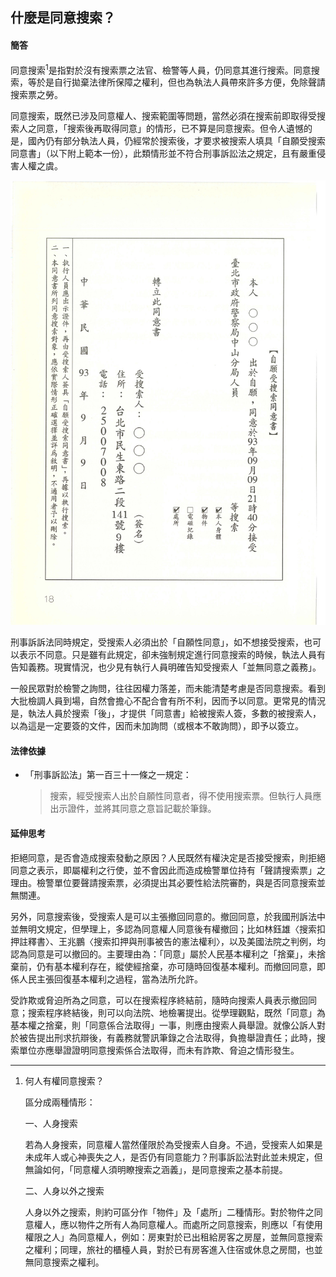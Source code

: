 ## 什麼是同意搜索？

#### 簡答

同意搜索<sup>1</sup>是指對於沒有搜索票之法官、檢警等人員，仍同意其進行搜索。同意搜索，等於是自行拋棄法律所保障之權利，但也為執法人員帶來許多方便，免除聲請搜索票之勞。

同意搜索，既然已涉及同意權人、搜索範圍等問題，當然必須在搜索前即取得受搜索人之同意，「搜索後再取得同意」的情形，已不算是同意搜索。但令人遺憾的是，國內仍有部分執法人員，仍經常於搜索後，才要求被搜索人填具「自願受搜索同意書」（以下附上範本一份），此類情形並不符合刑事訴訟法之規定，且有嚴重侵害人權之虞。

![自願受搜索同意書](../images/p18.jpg "自願受搜索同意書")

刑事訴訴法同時規定，受搜索人必須出於「自願性同意」，如不想接受搜索，也可以表示不同意。只是雖有此規定，卻未強制規定進行同意搜索的時候，執法人員有告知義務。現實情況，也少見有執行人員明確告知受搜索人「並無同意之義務」。

一般民眾對於檢警之詢問，往往因權力落差，而未能清楚考慮是否同意搜索。看到大批檢調人員到場，自然會擔心不配合會有所不利，因而予以同意。更常見的情況是，執法人員於搜索「後」，才提供「同意書」給被搜索人簽，多數的被搜索人，以為這是一定要簽的文件，因而未加詢問（或根本不敢詢問），即予以簽立。

#### 法律依據

* 「刑事訴訟法」第一百三十一條之一規定：

   > 搜索，經受搜索人出於自願性同意者，得不使用搜索票。但執行人員應出示證件，並將其同意之意旨記載於筆錄。

#### 延伸思考

拒絕同意，是否會造成搜索發動之原因？人民既然有權決定是否接受搜索，則拒絕同意之表示，即屬權利之行使，並不會因此而造成檢警單位持有「聲請搜索票」之理由。檢警單位要聲請搜索票，必須提出其必要性給法院審酌，與是否同意搜索並無關連。

另外，同意搜索後，受搜索人是可以主張撤回同意的。撤回同意，於我國刑訴法中並無明文規定，但學理上，多認為同意權人同意後有權撤回；比如林鈺雄〈搜索扣押註釋書〉、王兆鵬〈搜索扣押與刑事被告的憲法權利〉，以及美國法院之判例，均認為同意是可以撤回的。主要理由為：「同意」屬於人民基本權利之「捨棄」，未捨棄前，仍有基本權利存在，縱使經捨棄，亦可隨時回復基本權利。而撤回同意，即係人民主張回復基本權利之過程，當為法所允許。

受詐欺或脅迫所為之同意，可以在搜索程序終結前，隨時向搜索人員表示撤回同意；搜索程序終結後，則可以向法院、地檢署提出。從學理觀點，既然「同意」為基本權之捨棄，則「同意係合法取得」一事，則應由搜索人員舉證。就像公訴人對於被告提出刑求抗辯後，有義務就警訊筆錄之合法取得，負擔舉證責任；此時，搜索單位亦應舉證證明同意搜索係合法取得，而未有詐欺、脅迫之情形發生。

---

1. 何人有權同意搜索？

   區分成兩種情形：

   一、人身搜索

   若為人身搜索，同意權人當然僅限於為受搜索人自身。不過，受搜索人如果是未成年人或心神喪失之人，是否仍有同意能力？刑事訴訟法對此並未規定，但無論如何，「同意權人須明瞭搜索之涵義」，是同意搜索之基本前提。

   二、人身以外之搜索

   人身以外之搜索，則約可區分作「物件」及「處所」二種情形。對於物件之同意權人，應以物件之所有人為同意權人。而處所之同意搜索，則應以「有使用權限之人」為同意權人，例如：房東對於已出租給房客之房屋，並無同意搜索之權利；同理，旅社的櫃檯人員，對於已有房客進入住宿或休息之房間，也並無同意搜索之權利。
